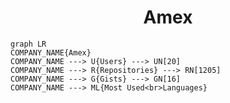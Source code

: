 <h1 align="center">Amex</h1>

```mermaid
graph LR
COMPANY_NAME{Amex}
COMPANY_NAME ---> U{Users} ---> UN[20]
COMPANY_NAME ---> R{Repositories} ---> RN[1205]
COMPANY_NAME ---> G{Gists} ---> GN[16]
COMPANY_NAME ---> ML{Most Used<br>Languages}
```
